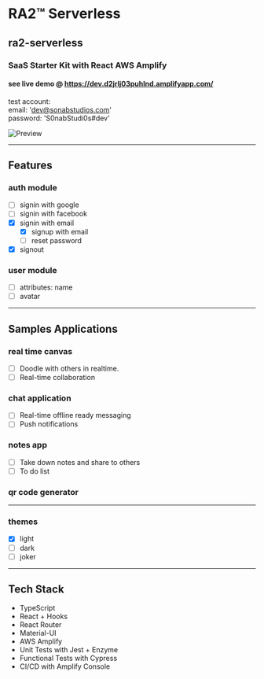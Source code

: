 # RA2™ Serverless

## ra2-serverless

### SaaS Starter Kit with React AWS Amplify

#### see live demo @ https://dev.d2jrlj03puhlnd.amplifyapp.com/

test account: <br />
email: 'dev@sonabstudios.com' <br />
password: 'S0nabStudi0s#dev' <br />

![Preview](ci_cd_pipeline.jpg)

---

## Features

### auth module

- [ ] signin with google
- [ ] signin with facebook
- [x] signin with email
  - [x] signup with email
  - [ ] reset password
- [x] signout

### user module

- [ ] attributes: name
- [ ] avatar

---

## Samples Applications

### real time canvas

- [ ] Doodle with others in realtime.
- [ ] Real-time collaboration

### chat application

- [ ] Real-time offline ready messaging
- [ ] Push notifications

### notes app

- [ ] Take down notes and share to others
- [ ] To do list

### qr code generator

---

### themes

- [x] light
- [ ] dark
- [ ] joker

---

## Tech Stack

- TypeScript
- React + Hooks
- React Router
- Material-UI
- AWS Amplify
- Unit Tests with Jest + Enzyme
- Functional Tests with Cypress
- CI/CD with Amplify Console

